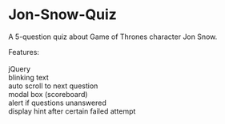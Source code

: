 # Jon-Snow-Quiz
A 5-question quiz about Game of Thrones character Jon Snow.

Features:<br>
    <br>jQuery
    <br>blinking text
    <br>auto scroll to next question
    <br>modal box (scoreboard)
    <br>alert if questions unanswered
    <br>display hint after certain failed attempt
